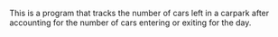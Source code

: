 This is a program that tracks the number of cars left in a carpark after accounting for the number of cars entering or exiting for the day.

